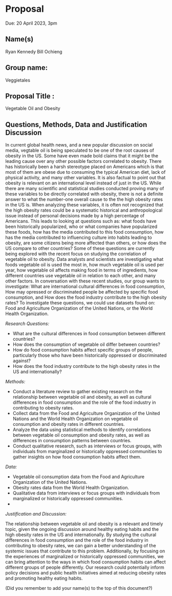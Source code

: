 # Proposal
Due: 20 April 2023, 3pm

## Name(s)
Ryan Kennedy
Bill Ochieng

## Group name:

Veggietales

## Proposal Title :

Vegetable Oil and Obesity

## Questions, Methods, Data and Justification Discussion

In current global health news, and a new popular discussion on social media, vegtable oil is being speculated to be one of the root causes of obesity in the US. Some have even made bold claims that it might be the leading cause over any other possible factors correlated to obesity. There has historically been a harsh stereotype placed on Americans which is that most of them are obese due to consuming the typical American diet, lack of physical activity, and many other variables. It is also factual to point out that obesity is relevant on an international level instead of just in the US. While there are many scientific and statistical studies conducted proving many of these variables to be directly correlated with obesity, there is not a definite answer to what the number-one overall cause to the the high obesity rates in the US is. When analyzing these variables, it is often not recognized that the high obesity rates could be a systematic historical and anthropological issue instead of personal decisions made by a high percentage of Americans. This leads to looking at questions such as: what foods have been historically popularized, who or what companies have popularized these foods, how has the media contributed to this food consumption, how has the media contributed to influencing culture into habits leading to obesity, are some citizens being more affected than others, or how does the US compare to other countries? Some of these questions are currently being explored with the recent focus on studying the correlation of vegetable oil to obesity. Data analysts and scientists are investigating what foods vegetable oil is used the most in, how much vegetable oil is used per year, how vegetable oil affects making food in terms of ingredients, how different countries use vegetable oil in relation to each other, and many other factors. In conversation with these recent studies, our group wants to investigate: What are international cultural differences in food consumption, How may opressed or discriminated people be affected by specific food consumption, and How does the food industry contribute to the high obesity rates? To investigate these questions, we could use datasets found on: Food and Agriculture Organization of the United Nations, or the World Health Organization.

*Research Questions:*
- What are the cultural differences in food consumption between different countries?
- How does the consumption of vegetable oil differ between countries?
- How do food consumption habits affect specific groups of people, particularly those who have been historically oppressed or discriminated against?
- How does the food industry contribute to the high obesity rates in the US and internationally?

*Methods:*

- Conduct a literature review to gather existing research on the relationship between vegetable oil and obesity, as well as cultural differences in food consumption and the role of the food industry in contributing to obesity rates.
- Collect data from the Food and Agriculture Organization of the United Nations and the World Health Organization on vegetable oil consumption and obesity rates in different countries.
- Analyze the data using statistical methods to identify correlations between vegetable oil consumption and obesity rates, as well as differences in consumption patterns between countries.
- Conduct qualitative research, such as interviews or focus groups, with individuals from marginalized or historically oppressed communities to gather insights on how food consumption habits affect them.

*Data:*

- Vegetable oil consumption data from the Food and Agriculture Organization of the United Nations.
- Obesity rates data from the World Health Organization.
- Qualitative data from interviews or focus groups with individuals from marginalized or historically oppressed communities.
- 
*Justification and Discussion:*

The relationship between vegetable oil and obesity is a relevant and timely topic, given the ongoing discussion around healthy eating habits and the high obesity rates in the US and internationally. By studying the cultural differences in food consumption and the role of the food industry in contributing to obesity rates, we can gain a better understanding of the systemic issues that contribute to this problem. Additionally, by focusing on the experiences of marginalized or historically oppressed communities, we can bring attention to the ways in which food consumption habits can affect different groups of people differently. Our research could potentially inform policy decisions and public health initiatives aimed at reducing obesity rates and promoting healthy eating habits.

(Did you remember to add your name(s) to the top of this document?)
